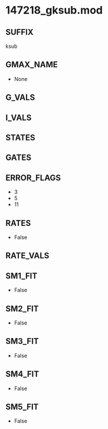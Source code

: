 # 147218_gksub.mod

## SUFFIX

ksub

## GMAX_NAME

- None

## G_VALS


## I_VALS


## STATES


## GATES


## ERROR_FLAGS

- 3
- 5
- 11

## RATES

- False

## RATE_VALS


## SM1_FIT

- False

## SM2_FIT

- False

## SM3_FIT

- False

## SM4_FIT

- False

## SM5_FIT

- False

